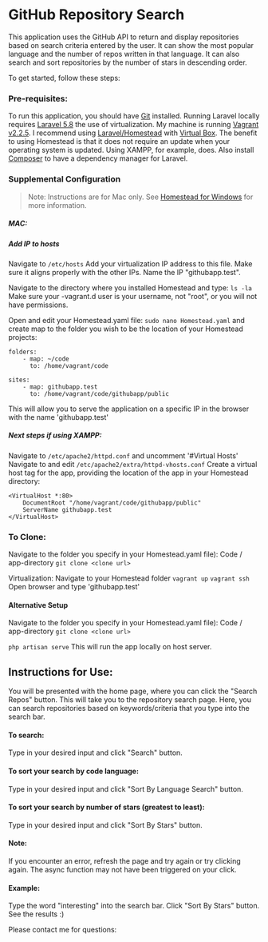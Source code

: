 # GitHub Repository Search

This application uses the GitHub API to return and display repositories based on search criteria entered by the user. 
It can show the most popular language and the number of repos written in that language.  It can also search and sort repositories by the number of stars in descending order.

To get started, follow these steps:

### Pre-requisites:
To run this application, you should have [Git](https://git-scm.com/downloads) installed.  Running Laravel locally requires [Laravel 5.8](https://laravel.com/docs/5.0/installation) the use of virtualization.  My machine is running [Vagrant v2.2.5](https://www.vagrantup.com/downloads.html).  I recommend using [Laravel/Homestead](https://laravel.com/docs/5.8/homestead) with [Virtual Box](https://www.virtualbox.org/wiki/Downloads). The benefit to using Homestead is that it does not require an update when your operating system is updated. Using XAMPP, for example, does.  Also install [Composer](https://getcomposer.org/download/) to have a dependency manager for Laravel.

### Supplemental Configuration
> Note: Instructions are for Mac only. See 
> [Homestead for Windows](https://tutsforweb.com/installing-laravel-homestead-on-windows-step-by-step/) for more information.
##### MAC:

##### Add IP to hosts
Navigate to
```/etc/hosts```
Add your virtualization IP address to this file. Make sure it aligns properly with the other IPs. Name the IP "githubapp.test".

Navigate to the directory where you installed Homestead and type:
```ls -la```
Make sure your -vagrant.d user is your username, not "root", or you will not have permissions.

Open and edit your Homestead.yaml file:
```sudo nano Homestead.yaml``` and create map to the folder you wish to be the location of your Homestead projects:
```
folders:
    - map: ~/code
      to: /home/vagrant/code

sites:
    - map: githubapp.test
      to: /home/vagrant/code/githubapp/public
```
This will allow you to serve the application on a specific IP in the browser with the name 'githubapp.test'

##### Next steps if using XAMPP:
Navigate to
```/etc/apache2/httpd.conf```
and uncomment '#Virtual Hosts'
Navigate to and edit
```/etc/apache2/extra/httpd-vhosts.conf```
Create a virtual host tag for the app, providing the location of the app in your Homestead directory:
```
<VirtualHost *:80>
    DocumentRoot "/home/vagrant/code/githubapp/public"
    ServerName githubapp.test
</VirtualHost>
```


### To Clone:
Navigate to the folder you specify in your Homestead.yaml file): Code / app-directory
```git clone <clone url>```

Virtualization:
Navigate to your Homestead folder
```vagrant up```
```vagrant ssh```
Open browser and type 'githubapp.test'

#### Alternative Setup
Navigate to the folder you specify in your Homestead.yaml file): Code / app-directory
```git clone <clone url>```

```php artisan serve```
This will run the app locally on host server.

## Instructions for Use:
You will be presented with the home page, where you can click the "Search Repos" button.
This will take you to the repository search page.  Here, you can search repositories based on keywords/criteria that you type into the search bar.
#### To search:
Type in your desired input and click "Search" button.
#### To sort your search by code language:
Type in your desired input and click "Sort By Language Search" button.
#### To sort your search by number of stars (greatest to least):
Type in your desired input and click "Sort By Stars" button.

#### Note:
If you encounter an error, refresh the page and try again or try clicking again.  The async function may not have been triggered on your click.

#### Example:
Type the word "interesting" into the search bar. Click "Sort By Stars" button.  See the results :)


Please contact me for questions: 

